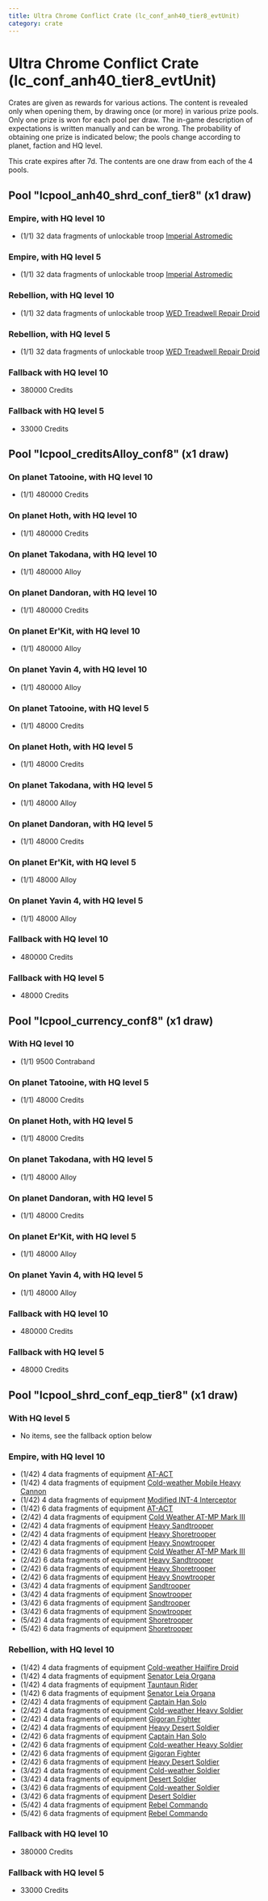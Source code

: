 ```yaml
---
title: Ultra Chrome Conflict Crate (lc_conf_anh40_tier8_evtUnit)
category: crate
---
```


# Ultra Chrome Conflict Crate (lc_conf_anh40_tier8_evtUnit)

Crates are given as rewards for various actions. The content is revealed only when opening them, by drawing once (or more) in various prize pools. Only one prize is won for each pool per draw. The in-game description of expectations is written manually and can be wrong. The probability of obtaining one prize is indicated below; the pools change according to planet, faction and HQ level.

This crate expires after 7d. The contents are one draw from each of the 4 pools.

## Pool "lcpool_anh40_shrd_conf_tier8" (x1 draw)

### Empire, with HQ level 10

  * (1/1) 32 data fragments of unlockable troop [Imperial Astromedic](R5Medic)

### Empire, with HQ level 5

  * (1/1) 32 data fragments of unlockable troop [Imperial Astromedic](R5Medic)

### Rebellion, with HQ level 10

  * (1/1) 32 data fragments of unlockable troop [WED Treadwell Repair Droid](Treadwell)

### Rebellion, with HQ level 5

  * (1/1) 32 data fragments of unlockable troop [WED Treadwell Repair Droid](Treadwell)

### Fallback with HQ level 10

  * 380000 Credits

### Fallback with HQ level 5

  * 33000 Credits

## Pool "lcpool_creditsAlloy_conf8" (x1 draw)

### On planet Tatooine, with HQ level 10

  * (1/1) 480000 Credits

### On planet Hoth, with HQ level 10

  * (1/1) 480000 Credits

### On planet Takodana, with HQ level 10

  * (1/1) 480000 Alloy

### On planet Dandoran, with HQ level 10

  * (1/1) 480000 Credits

### On planet Er'Kit, with HQ level 10

  * (1/1) 480000 Alloy

### On planet Yavin 4, with HQ level 10

  * (1/1) 480000 Alloy

### On planet Tatooine, with HQ level 5

  * (1/1) 48000 Credits

### On planet Hoth, with HQ level 5

  * (1/1) 48000 Credits

### On planet Takodana, with HQ level 5

  * (1/1) 48000 Alloy

### On planet Dandoran, with HQ level 5

  * (1/1) 48000 Credits

### On planet Er'Kit, with HQ level 5

  * (1/1) 48000 Alloy

### On planet Yavin 4, with HQ level 5

  * (1/1) 48000 Alloy

### Fallback with HQ level 10

  * 480000 Credits

### Fallback with HQ level 5

  * 48000 Credits

## Pool "lcpool_currency_conf8" (x1 draw)

### With HQ level 10

  * (1/1) 9500 Contraband

### On planet Tatooine, with HQ level 5

  * (1/1) 48000 Credits

### On planet Hoth, with HQ level 5

  * (1/1) 48000 Credits

### On planet Takodana, with HQ level 5

  * (1/1) 48000 Alloy

### On planet Dandoran, with HQ level 5

  * (1/1) 48000 Credits

### On planet Er'Kit, with HQ level 5

  * (1/1) 48000 Alloy

### On planet Yavin 4, with HQ level 5

  * (1/1) 48000 Alloy

### Fallback with HQ level 10

  * 480000 Credits

### Fallback with HQ level 5

  * 48000 Credits

## Pool "lcpool_shrd_conf_eqp_tier8" (x1 draw)

### With HQ level 5

  * No items, see the fallback option below

### Empire, with HQ level 10

  * (1/42) 4 data fragments of equipment [AT-ACT](eqpEmpireCargoGreatDane)
  * (1/42) 4 data fragments of equipment [Cold-weather Mobile Heavy Cannon](eqpEmpireArcticMHC)
  * (1/42) 4 data fragments of equipment [Modified INT-4 Interceptor](eqpEmpireArcticINT4)
  * (1/42) 6 data fragments of equipment [AT-ACT](eqpEmpireCargoGreatDane)
  * (2/42) 4 data fragments of equipment [Cold Weather AT-MP Mark III](eqpEmpireArcticATMP)
  * (2/42) 4 data fragments of equipment [Heavy Sandtrooper](eqpEmpireHeavySandtrooper)
  * (2/42) 4 data fragments of equipment [Heavy Shoretrooper](eqpEmpirePentagonHeavyTrooper)
  * (2/42) 4 data fragments of equipment [Heavy Snowtrooper](eqpEmpireHeavySnowtrooper)
  * (2/42) 6 data fragments of equipment [Cold Weather AT-MP Mark III](eqpEmpireArcticATMP)
  * (2/42) 6 data fragments of equipment [Heavy Sandtrooper](eqpEmpireHeavySandtrooper)
  * (2/42) 6 data fragments of equipment [Heavy Shoretrooper](eqpEmpirePentagonHeavyTrooper)
  * (2/42) 6 data fragments of equipment [Heavy Snowtrooper](eqpEmpireHeavySnowtrooper)
  * (3/42) 4 data fragments of equipment [Sandtrooper](eqpEmpireSandtrooper)
  * (3/42) 4 data fragments of equipment [Snowtrooper](eqpEmpireSnowtrooper)
  * (3/42) 6 data fragments of equipment [Sandtrooper](eqpEmpireSandtrooper)
  * (3/42) 6 data fragments of equipment [Snowtrooper](eqpEmpireSnowtrooper)
  * (5/42) 4 data fragments of equipment [Shoretrooper](eqpEmpirePentagonTrooper)
  * (5/42) 6 data fragments of equipment [Shoretrooper](eqpEmpirePentagonTrooper)

### Rebellion, with HQ level 10

  * (1/42) 4 data fragments of equipment [Cold-weather Hailfire Droid](eqpRebelArcticHailfire)
  * (1/42) 4 data fragments of equipment [Senator Leia Organa](eqpRebelDiplomat)
  * (1/42) 4 data fragments of equipment [Tauntaun Rider](eqpRebelTauntaun)
  * (1/42) 6 data fragments of equipment [Senator Leia Organa](eqpRebelDiplomat)
  * (2/42) 4 data fragments of equipment [Captain Han Solo](eqpRebelCaptainSolo)
  * (2/42) 4 data fragments of equipment [Cold-weather Heavy Soldier](eqpRebelEchoBaseHeavySoldier)
  * (2/42) 4 data fragments of equipment [Gigoran Fighter](eqpRebelShaggyAlien)
  * (2/42) 4 data fragments of equipment [Heavy Desert Soldier](eqpRebelHeavySandSoldier)
  * (2/42) 6 data fragments of equipment [Captain Han Solo](eqpRebelCaptainSolo)
  * (2/42) 6 data fragments of equipment [Cold-weather Heavy Soldier](eqpRebelEchoBaseHeavySoldier)
  * (2/42) 6 data fragments of equipment [Gigoran Fighter](eqpRebelShaggyAlien)
  * (2/42) 6 data fragments of equipment [Heavy Desert Soldier](eqpRebelHeavySandSoldier)
  * (3/42) 4 data fragments of equipment [Cold-weather Soldier](eqpRebelEchoBaseSoldier)
  * (3/42) 4 data fragments of equipment [Desert Soldier](eqpRebelSandSoldier)
  * (3/42) 6 data fragments of equipment [Cold-weather Soldier](eqpRebelEchoBaseSoldier)
  * (3/42) 6 data fragments of equipment [Desert Soldier](eqpRebelSandSoldier)
  * (5/42) 4 data fragments of equipment [Rebel Commando](eqpRebelPentagonSoldier)
  * (5/42) 6 data fragments of equipment [Rebel Commando](eqpRebelPentagonSoldier)

### Fallback with HQ level 10

  * 380000 Credits

### Fallback with HQ level 5

  * 33000 Credits